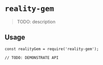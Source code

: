 # `reality-gem`

> TODO: description

## Usage

```
const realityGem = require('reality-gem');

// TODO: DEMONSTRATE API
```
